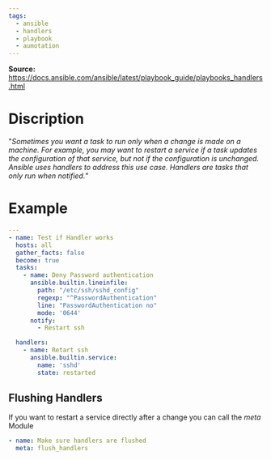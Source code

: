```yaml
---
tags:
  - ansible
  - handlers
  - playbook
  - aumotation
---
```

**Source:** https://docs.ansible.com/ansible/latest/playbook_guide/playbooks_handlers.html
# Discription 

"*Sometimes you want a task to run only when a change is made on a machine. For example, you may want to restart a service if a task updates the configuration of that service, but not if the configuration is unchanged. Ansible uses handlers to address this use case. Handlers are tasks that only run when notified.*"

# Example 
```yaml 
---
- name: Test if Handler works
  hosts: all
  gather_facts: false
  become: true
  tasks:
    - name: Deny Password authentication
      ansible.builtin.lineinfile:
        path: "/etc/ssh/sshd_config"
        regexp: "^PasswordAuthentication"
        line: "PasswordAuthentication no"
        mode: '0644'
      notify:
        - Restart ssh

  handlers:
    - name: Retart ssh 
      ansible.builtin.service:
        name: 'sshd'
        state: restarted

```

## Flushing Handlers 

If you want to restart a service directly after a change you can call the *meta* Module
```yaml
- name: Make sure handlers are flushed 
  meta: flush_handlers 
```
